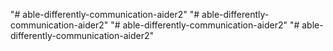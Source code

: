 "# able-differently-communication-aider2" 
"# able-differently-communication-aider2" 
"# able-differently-communication-aider2" 
"# able-differently-communication-aider2" 
